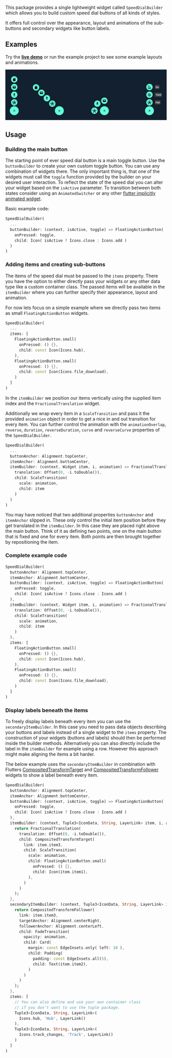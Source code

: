 This package provides a single lightweight widget called `SpeedDialBuilder` which allows you to build custom speed dial buttons of all kinds of styles.

It offers full control over the appearance, layout and animations of the sub-buttons and secondary widgets like button labels.

## Examples

Try the **[live demo](https://robbendebiene.github.io/freestyle_speed_dial/)** or run the example project to see some example layouts and animations.

[<img src="https://raw.githubusercontent.com/Robbendebiene/freestyle_speed_dial/master/resources/examples.png" />](https://robbendebiene.github.io/freestyle_speed_dial/)


## Usage

### Building the main button

The starting point of ever speed dial button is a main toggle button. Use the `buttonBuilder` to create your own custom toggle button. You can use any combination of widgets there. The only important thing is, that one of the widgets must call the `toggle` function provided by the builder on your desired user interaction.
To reflect the state of the speed dial you can alter your widget based on the `isActive` parameter. To transition between both states consider using an `AnimatedSwitcher` or any other [flutter implicitly animated widget](https://api.flutter.dev/flutter/widgets/ImplicitlyAnimatedWidget-class.html).

Basic example code:


```dart
SpeedDialBuilder(
  ...
  buttonBuilder: (context, isActive, toggle) => FloatingActionButton(
    onPressed: toggle,
    child: Icon( isActive ? Icons.close : Icons.add )
  )
)
```

### Adding items and creating sub-buttons

The items of the speed dial must be passed to the `items` property. There you have the option to either directly pass your widgets or any other data type like a custom container class. The passed items will be available in the `itemBuilder` where you can further specify their appearance, layout and animation.

For now lets focus on a simple example where we directly pass two items as small `FloatingActionButton` widgets.

```dart
SpeedDialBuilder(
  ...
  items: [
    FloatingActionButton.small(
      onPressed: () {},
      child: const Icon(Icons.hub),
    ),
    FloatingActionButton.small(
      onPressed: () {},
      child: const Icon(Icons.file_download),
    )
  ]
)
```

In the `itemBuilder` we position our items vertically using the supplied item index and the `FractionalTranslation` widget.

Additionally we wrap every item in a `ScaleTransition` and pass it the provided `animation` object in order to get a nice in and out transition for every item. You can further control the animation with the `animationOverlap`, `reverse`, `duration`, `reverseDuration`, `curve` and `reverseCurve` properties of the `SpeedDialBuilder`.


```dart
SpeedDialBuilder(
  ...
  buttonAnchor: Alignment.topCenter,
  itemAnchor: Alignment.bottomCenter,
  itemBuilder: (context, Widget item, i, animation) => FractionalTranslation(
    translation: Offset(0, -i.toDouble()),
    child: ScaleTransition(
      scale: animation,
      child: item
    )
  )
)
```

You may have noticed that two additional properties `buttonAnchor` and `itemAnchor` slipped in. These only control the initial item position before they get translated in the `itemBuilder`. In this case they are placed right above the main button.
Think of it as defining two points, one on the main button that is fixed and one for every item. Both points are then brought together by repositioning the item.

### Complete example code

```dart
SpeedDialBuilder(
  buttonAnchor: Alignment.topCenter,
  itemAnchor: Alignment.bottomCenter,
  buttonBuilder: (context, isActive, toggle) => FloatingActionButton(
    onPressed: toggle,
    child: Icon( isActive ? Icons.close : Icons.add )
  ),
  itemBuilder: (context, Widget item, i, animation) => FractionalTranslation(
    translation: Offset(0, -i.toDouble()),
    child: ScaleTransition(
      scale: animation,
      child: item
    )
  ),
  items: [
    FloatingActionButton.small(
      onPressed: () {},
      child: const Icon(Icons.hub),
    ),
    FloatingActionButton.small(
      onPressed: () {},
      child: const Icon(Icons.file_download),
    )
  ]
)
```

### Display labels beneath the items

To freely display labels beneath every item you can use the `secondaryItemBuilder`. In this case you need to pass data objects describing your buttons and labels instead of a single widget to the `items` property. The construction of your widgets (buttons and labels) should then be performed inside the builder methods.
Alternatively you can also directly include the label in the `itemBuilder` for example using a row. However this approach might make aligning the items a bit harder.

The below example uses the `secondaryItemBuilder` in combination with Flutters [CompositedTransformTarget](https://api.flutter.dev/flutter/widgets/CompositedTransformTarget-class.html) and [CompositedTransformFollower](https://api.flutter.dev/flutter/widgets/CompositedTransformFollower-class.html) widgets to show a label beneath every item.

```dart
SpeedDialBuilder(
  buttonAnchor: Alignment.topCenter,
  itemAnchor: Alignment.bottomCenter,
  buttonBuilder: (context, isActive, toggle) => FloatingActionButton(
    onPressed: toggle,
    child: Icon( isActive ? Icons.close : Icons.add )
  ),
  itemBuilder: (context, Tuple3<IconData, String, LayerLink> item, i, animation) {
    return FractionalTranslation(
      translation: Offset(0, -i.toDouble()),
      child: CompositedTransformTarget(
        link: item.item3,
        child: ScaleTransition(
          scale: animation,
          child: FloatingActionButton.small(
            onPressed: () {},
            child: Icon(item.item1),
          ),
        )
      )
    );
  },
  secondaryItemBuilder: (context, Tuple3<IconData, String, LayerLink> item, i, animation) {
    return CompositedTransformFollower(
      link: item.item3,
      targetAnchor: Alignment.centerRight,
      followerAnchor: Alignment.centerLeft,
      child: FadeTransition(
        opacity: animation,
        child: Card(
          margin: const EdgeInsets.only( left: 10 ),
          child: Padding(
            padding: const EdgeInsets.all(5),
            child: Text(item.item2),
          )
        )
      )
    );
  },
  items: [
    // You can also define and use your own container class
    // if you don't want to use the tuple package.
    Tuple3<IconData, String, LayerLink>(
      Icons.hub, 'Hub', LayerLink()
    ),
    Tuple3<IconData, String, LayerLink>(
      Icons.track_changes, 'Track', LayerLink()
    )
  ]
)
```